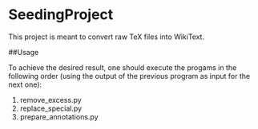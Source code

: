 SeedingProject
==============

This project is meant to convert raw TeX files into WikiText.

##Usage

To achieve the desired result, one should execute the progams in the following order (using the output of the previous program as input for the next one):

1. remove_excess.py
2. replace_special.py
3. prepare_annotations.py

